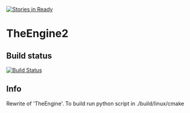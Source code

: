 [![Stories in Ready](https://badge.waffle.io/serengeor/TheEngine2.png?label=ready&title=Ready)](https://waffle.io/serengeor/TheEngine2)
# TheEngine2

## Build status
[![Build Status](https://travis-ci.org/serengeor/TheEngine2.svg?branch=master)](https://travis-ci.org/serengeor/TheEngine2)

## Info
Rewrite of 'TheEngine'.
To build run python script in ./build/linux/cmake
